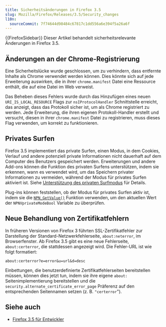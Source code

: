 ```yaml
---
title: Sicherheitsänderungen in Firefox 3.5
slug: Mozilla/Firefox/Releases/3.5/Security_changes
l10n:
  sourceCommit: 7f74644d98484c67817c1dd556a6e394f5a26a6f
---
```


{{FirefoxSidebar}}
Dieser Artikel behandelt sicherheitsrelevante Änderungen in Firefox 3.5.

## Änderungen an der Chrome-Registrierung

Eine Sicherheitslücke wurde geschlossen, um zu verhindern, dass entfernte Inhalte als Chrome verwendet werden können. Dies könnte sich auf jede Erweiterung auswirken, die in ihrer `chrome.manifest` Datei eine Ressource enthält, die auf eine Datei im Web verweist.

Das Beheben dieses Fehlers wurde durch das Hinzufügen eines neuen `URI_IS_LOCAL_RESOURCE` Flags zur `nsIProtocolHandler` Schnittstelle erreicht, das anzeigt, dass das Protokoll sicher ist, um als Chrome registriert zu werden. Jede Erweiterung, die ihren eigenen Protokoll-Handler erstellt und versucht, diesen in ihrer `chrome.manifest` Datei zu registrieren, muss dieses Flag verwenden, um korrekt zu funktionieren.

## Privates Surfen

Firefox 3.5 implementiert das private Surfen, einen Modus, in dem Cookies, Verlauf und andere potenziell private Informationen nicht dauerhaft auf dem Computer des Benutzers gespeichert werden. Erweiterungen und andere Add-ons können die Funktion des privaten Surfens unterstützen, indem sie erkennen, wann es verwendet wird, um das Speichern privater Informationen zu vermeiden, während der Modus für privates Surfen aktiviert ist. Siehe [Unterstützung des privaten Surfmodus](/en-US/Supporting_private_browsing_mode) für Details.

Plug-ins können feststellen, ob der Modus für privates Surfen aktiv ist, indem sie die [`NPN_GetValue()`](/de/docs/NPN_GetValue) Funktion verwenden, um den aktuellen Wert der `NPNVprivateModeBool` Variable zu überprüfen.

## Neue Behandlung von Zertifikatfehlern

In früheren Versionen von Firefox 3 führten SSL-Zertifikatfehler zur Darstellung der Standard-Netzwerkfehlerseite, `about:neterror`, im Browserfenster. Ab Firefox 3.5 gibt es eine neue Fehlerseite, `about:certerror`, die stattdessen angezeigt wird. Die Fehler-URL ist wie folgt formatiert:

`about:certerror?e=error&u=url&d=desc`

Einbettungen, die benutzerdefinierte Zertifikatfehlerseiten bereitstellen müssen, können dies jetzt tun, indem sie ihre eigene `about:` Seitenimplementierung bereitstellen und die `security.alternate_certificate_error_page` Präferenz auf den entsprechenden Seitennamen setzen (z. B. `"certerror`").

## Siehe auch

- [Firefox 3.5 für Entwickler](/en-US/Firefox%203.5%20for%20developers)
